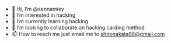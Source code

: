 - 👋 Hi, I’m @sennamiey
- 👀 I’m interested in hacking
- 🌱 I’m currently learning hacking
- 💞️ I’m looking to collaborate on hacking carding method
- 📫 How to reach me just email me to shironakata88@gmail.com

<!---
sennamiey/sennamiey is a ✨ special ✨ repository because its `README.md` (this file) appears on your GitHub profile.
You can click the Preview link to take a look at your changes.
--->
